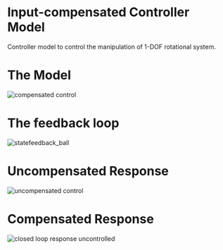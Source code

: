 # Input-compensated Controller Model

Controller model to control the manipulation of 1-DOF rotational system.

# The Model

![compensated control](https://github.com/bishwa221/Control_Theory_Input_Compensated_Controller/assets/94813630/964e694a-bf3d-4d4b-bd6a-ecb53c1eef51)

# The feedback loop

![statefeedback_ball](https://github.com/bishwa221/Control_Theory_Input_Compensated_Controller/assets/94813630/8a763100-f754-42f5-8e67-97c3b71c0b79)


# Uncompensated Response

![uncompensated control](https://github.com/bishwa221/Control_Theory_Input_Compensated_Controller/assets/94813630/56beeede-5650-45ee-a17d-c899fab5c4ab)


# Compensated Response


![closed loop response uncontrolled](https://github.com/bishwa221/Control_Theory_Input_Compensated_Controller/assets/94813630/d1132532-7ff6-41fd-ae06-8e2bea5ac467)
